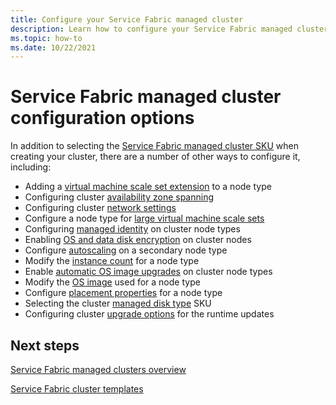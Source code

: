 ```yaml
---
title: Configure your Service Fabric managed cluster
description: Learn how to configure your Service Fabric managed cluster for automatic OS upgrades, NSG rules, and more.
ms.topic: how-to
ms.date: 10/22/2021
---
```

# Service Fabric managed cluster configuration options

In addition to selecting the [Service Fabric managed cluster SKU](overview-managed-cluster.md#service-fabric-managed-cluster-skus) when creating your cluster, there are a number of other ways to configure it, including:

* Adding a [virtual machine scale set extension](how-to-managed-cluster-vmss-extension.md) to a node type
* Configuring cluster [availability zone spanning](how-to-managed-cluster-availability-zones.md)
* Configuring cluster [network settings](how-to-managed-cluster-networking.md)
* Configure a node type for [large virtual machine scale sets](how-to-managed-cluster-large-virtual-machine-scale-sets.md)
* Configuring [managed identity](how-to-managed-identity-managed-cluster-virtual-machine-scale-sets.md) on cluster node types
* Enabling [OS and data disk encryption](how-to-enable-managed-cluster-disk-encryption.md) on cluster nodes
* Configure [autoscaling](how-to-managed-cluster-autoscale.md) on a secondary node type
* Modify the [instance count](how-to-managed-cluster-modify-node-type.md#scale-a-service-fabric-managed-cluster-node-type-manually-with-portal) for a node type
* Enable [automatic OS image upgrades](how-to-managed-cluster-modify-node-type.md#enable-automatic-os-image-upgrades) on cluster node types
* Modify the [OS image](how-to-managed-cluster-modify-node-type.md#modify-the-os-image-for-a-node-type-with-portal) used for a node type
* Configure [placement properties](how-to-managed-cluster-modify-node-type.md#configure-placement-properties-for-a-node-type-with-portal) for a node type
* Selecting the cluster [managed disk type](how-to-managed-cluster-managed-disk.md) SKU
* Configuring cluster [upgrade options](how-to-managed-cluster-upgrades.md) for the runtime updates


## Next steps

[Service Fabric managed clusters overview](overview-managed-cluster.md)

[Service Fabric cluster templates](https://github.com/Azure-Samples/service-fabric-cluster-templates)
